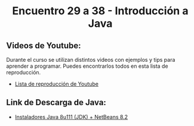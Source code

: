 <h1 align="center">Encuentro 29 a 38 - Introducción a Java</h1>

## Videos de Youtube:

Durante el curso se utilizan distintos videos con ejemplos y tips para aprender a programar. Puedes encontrarlos todos en esta lista de reproducción.

- [Lista de reproducción de Youtube](https://youtube.com/playlist?list=PLQ77MrE4f4tKN_NLQeICJ1rCjiLbj5r94)

## Link de Descarga de Java:

- [Instaladores Java 8u111 (JDK) + NetBeans 8.2](https://drive.google.com/file/d/1khs8QE8fHrTmmyXQ9kh0p0XG9aSI3KqL/view?usp=drive_link)
